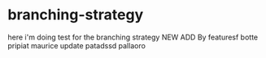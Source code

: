 # branching-strategy
here i'm doing test for the branching strategy
NEW ADD By featuresf
botte
pripiat
maurice
update patadssd
pallaoro
